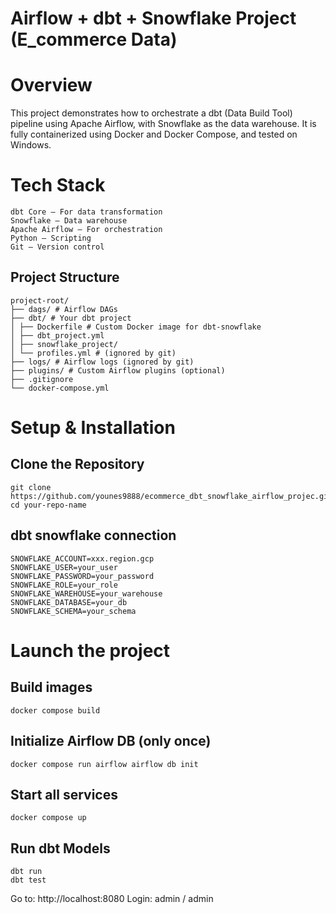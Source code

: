 # Airflow + dbt + Snowflake Project (E_commerce Data)

# Overview
This project demonstrates how to orchestrate a dbt (Data Build Tool) pipeline using Apache Airflow, with Snowflake as the data warehouse. It is fully containerized using Docker and Docker Compose, and tested on Windows.

# Tech Stack

    dbt Core – For data transformation
    Snowflake – Data warehouse
    Apache Airflow – For orchestration
    Python – Scripting
    Git – Version control

## Project Structure

    project-root/
    ├── dags/ # Airflow DAGs
    ├── dbt/ # Your dbt project
    │ ├── Dockerfile # Custom Docker image for dbt-snowflake
    │ ├── dbt_project.yml
    │ ├── snowflake_project/
    │ └── profiles.yml # (ignored by git)
    ├── logs/ # Airflow logs (ignored by git)
    ├── plugins/ # Custom Airflow plugins (optional)
    ├── .gitignore
    └── docker-compose.yml

# Setup & Installation

## Clone the Repository

    git clone https://github.com/younes9888/ecommerce_dbt_snowflake_airflow_projec.git
    cd your-repo-name

## dbt snowflake connection

    SNOWFLAKE_ACCOUNT=xxx.region.gcp
    SNOWFLAKE_USER=your_user
    SNOWFLAKE_PASSWORD=your_password
    SNOWFLAKE_ROLE=your_role
    SNOWFLAKE_WAREHOUSE=your_warehouse
    SNOWFLAKE_DATABASE=your_db
    SNOWFLAKE_SCHEMA=your_schema


# Launch the project
## Build images
    docker compose build

## Initialize Airflow DB (only once)
    docker compose run airflow airflow db init

## Start all services
    docker compose up

## Run dbt Models
    dbt run
    dbt test  

Go to: http://localhost:8080
Login: admin / admin
